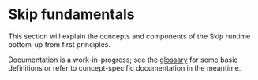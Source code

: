 # Skip fundamentals

This section will explain the concepts and components of the Skip runtime bottom-up from first principles.

Documentation is a work-in-progress; see the [glossary](glossary.md) for some basic definitions or refer to concept-specific documentation in the meantime.
